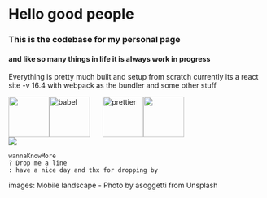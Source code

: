 # Hello good people

### This is the codebase for my personal page 
#### and like so many things in life it is always work in progress

<p>Everything is pretty much built and setup from scratch
currently its a react site -v 16.4
with webpack as the bundler and some other stuff </p>

<img src="https://upload.wikimedia.org/wikipedia/commons/thumb/a/a7/React-icon.svg/2000px-React-icon.svg.png" width="auto" height="80"/><img alt="babel" src="https://camo.githubusercontent.com/d9c375f995662971a3872419c94643e6e7f565d6/68747470733a2f2f63646e2e776f726c64766563746f726c6f676f2e636f6d2f6c6f676f732f7765627061636b2d69636f6e2e737667" alt="webpack" width="auto" height="80" style="padding-right:25px"/><img alt="prettier" src="https://pbs.twimg.com/profile_images/925713973789560832/uiRIO5mN_400x400.jpg" width="auto" height="80"/><img width="auto" height="80" src="https://pbs.twimg.com/profile_images/567000326444556290/-1wfGjNw.png" /><br/>
<img src="https://img.shields.io/github/license/mashape/apistatus.svg"/>

`wannaKnowMore`<br/>
	`? Drop me a line`<br/>
	`: have a nice day and thx for dropping by`<br/>


images:
Mobile landscape - Photo by asoggetti from Unsplash
<!--
(currently location names of not named)



    <a href="#backers" alt="Backers on Open Collective">
        <img src="https://opencollective.com/shields/backers/badge.svg" /></a>
    <a href="#sponsors" alt="Sponsors on Open Collective">
        <img src="https://opencollective.com/shields/sponsors/badge.svg" /></a>
    <a href="https://circleci.com/gh/badges/shields/tree/master">
        <img src="https://img.shields.io/circleci/project/github/badges/shields/master.svg"
            alt="build status"></a>
    <a href="https://github.com/badges/shields/compare/gh-pages...master">
        <img src="https://img.shields.io/github/commits-since/badges/shields/gh-pages.svg?label=commits%20to%20be%20deployed"
            alt="commits to be deployed"></a>
    <a href="https://lgtm.com/projects/g/badges/shields/alerts/">
        <img src="https://img.shields.io/lgtm/alerts/g/badges/shields.svg?logo=lgtm&logoWidth=18"
            alt="Total alerts"/></a>
    <a href="https://discord.gg/HjJCwm5">
        <img src="https://img.shields.io/discord/308323056592486420.svg?logo=discord"
            alt="chat on Discord"></a>
    <a href="https://twitter.com/intent/follow?screen_name=shields_io">
        <img src="https://img.shields.io/twitter/follow/shields_io.svg?style=social&logo=twitter"
            alt="follow on Twitter"></a>

-->
